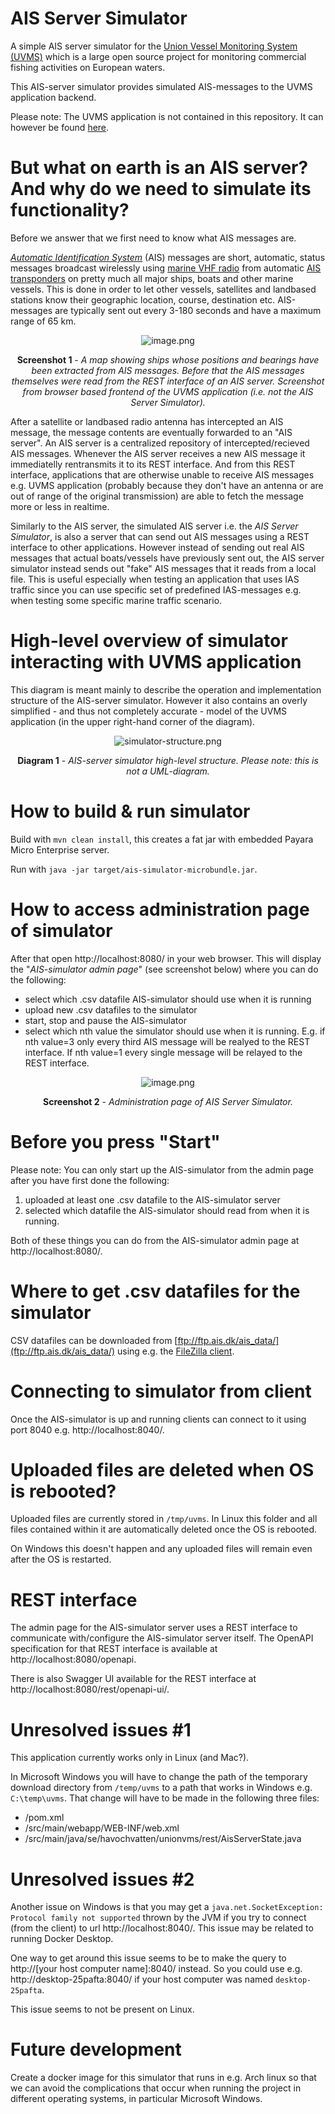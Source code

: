# AIS Server Simulator

A simple AIS server simulator for the [Union Vessel Monitoring System (UVMS)](https://focusfish.atlassian.net/wiki/spaces/UVMS/overview) 
which is a large open source project for monitoring commercial fishing activities on European waters.

This AIS-server simulator provides simulated AIS-messages to the UVMS application backend.

Please note: The UVMS application is not contained in this repository. It can however be found [here](https://github.com/UnionVMS/).

# But what on earth is an AIS server? And why do we need to simulate its functionality?

Before we answer that we first need to know what AIS messages are.

*[Automatic Identification System](https://en.wikipedia.org/wiki/Automatic_identification_system)* (AIS) messages are
short, automatic, status messages broadcast wirelessly
using [marine VHF radio](https://en.wikipedia.org/wiki/Marine_VHF_radio) from
automatic [AIS transponders](https://en.wikipedia.org/wiki/Automatic_identification_system#/media/File:Ships_AIS_display_with_lists_of_nearby_vessels.jpg)
on pretty much all major ships, boats and other marine vessels. This is done in order to let other vessels, satellites
and landbased stations know their geographic location, course, destination etc. AIS-messages are typically sent out
every 3-180 seconds and have a maximum range of 65
km.


<div style="text-align: center">

![image.png](./assets/uvms-screenshot.png)

<b>Screenshot 1</b> - *A map showing ships whose positions and bearings have been extracted from AIS messages. Before that the AIS messages themselves were read from the REST interface of an AIS server. Screenshot from browser based frontend of the UVMS application (i.e. not the AIS Server Simulator).* </b>

</div>

After a satellite or landbased radio antenna has intercepted an AIS message, the message contents are eventually
forwarded to an "AIS server". An AIS server is a centralized repository of intercepted/recieved AIS messages. Whenever
the AIS server receives a new AIS message it immediatelly rentransmits it to its REST interface. And from this REST
interface, applications that are otherwise unable to receive AIS messages e.g. UVMS application (probably because they don't have an antenna
or are out of range of the original transmission) are able to fetch the message more or less in realtime.

Similarly to the AIS server, the simulated AIS server i.e. the *AIS Server Simulator*, is also a server that can send
out AIS messages using a REST interface to other applications. However instead of sending out real AIS messages that
actual boats/vessels have previously sent out, the AIS server simulator instead sends out "fake" AIS messages that it
reads from a local file. This is useful especially when testing an application that uses IAS traffic since you can use
specific set of predefined IAS-messages e.g. when testing some specific marine traffic scenario.

# High-level overview of simulator interacting with UVMS application

This diagram is meant mainly to describe the operation and implementation structure of the AIS-server simulator. However
it also contains an overly simplified - and thus not completely accurate - model of the UVMS application (in the upper
right-hand corner of the diagram).

<div style="text-align: center">

![simulator-structure.png](./assets/simulator-structure.png)

<b>Diagram 1</b> - *AIS-server simulator high-level structure. Please note: this is not a UML-diagram.*</b>

</div>

# How to build & run simulator

Build with `mvn clean install`, this creates a fat jar with embedded Payara Micro Enterprise server.

Run with `java -jar target/ais-simulator-microbundle.jar`.

# How to access administration page of simulator

After that open http://localhost:8080/ in your web browser. This will display the "*AIS-simulator admin page*" (see
screenshot below) where you can do the following:

* select which .csv datafile AIS-simulator should use when it is running
* upload new .csv datafiles to the simulator
* start, stop and pause the AIS-simulator
* select which nth value the simulator should use when it is running. E.g. if nth value=3 only every third AIS message will be realyed to the REST interface. If nth value=1 every single message will be relayed to the REST interface.

<div style="text-align: center">

![image.png](./assets/simulator-screenshot.png)

<b>Screenshot 2</b> - *Administration page of AIS Server Simulator.*

</div>

# Before you press "Start"

Please note: You can only start up the AIS-simulator from the admin page after you have first done the following:

1. uploaded at least one .csv datafile to the AIS-simulator server
2. selected which datafile the AIS-simulator should read from when it is running.

Both of these things you can do from the AIS-simulator admin page at http://localhost:8080/.

# Where to get .csv datafiles for the simulator

CSV datafiles can be downloaded from [ftp://ftp.ais.dk/ais_data/](ftp://ftp.ais.dk/ais_data/) using e.g.
the [FileZilla client](https://filezilla-project.org/).

# Connecting to simulator from client

Once the AIS-simulator is up and running clients can connect to it using port 8040 e.g. http://localhost:8040/.

# Uploaded files are deleted when OS is rebooted?

Uploaded files are currently stored in `/tmp/uvms`. In Linux this folder and all files contained within it are
automatically deleted once the OS is rebooted.

On Windows this doesn't happen and any uploaded files will remain even after the OS is restarted.

# REST interface

The admin page for the AIS-simulator server uses a REST interface to communicate with/configure the AIS-simulator server
itself. The OpenAPI specification for that REST interface is available at http://localhost:8080/openapi.

There is also Swagger UI available for the REST interface at http://localhost:8080/rest/openapi-ui/.

# Unresolved issues #1

This application currently works only in Linux (and Mac?).

In Microsoft Windows you will have to change the path of the temporary download directory from `/temp/uvms` to a path
that works in Windows e.g. `C:\temp\uvms`. That change will have to be made in the following three files:

* /pom.xml
* /src/main/webapp/WEB-INF/web.xml
* /src/main/java/se/havochvatten/unionvms/rest/AisServerState.java

# Unresolved issues #2

Another issue on Windows is that you may get a `java.net.SocketException: Protocol family not supported` thrown by the
JVM if you try to connect (from the client) to url http://localhost:8040/. This issue may be related to running Docker
Desktop.

One way to get around this issue seems to be to make the query to http://[your host computer name]:8040/ instead. So you
could use e.g. http://desktop-25pafta:8040/ if your host computer was named `desktop-25pafta`.

This issue seems to not be present on Linux.

# Future development

Create a docker image for this simulator that runs in e.g. Arch linux so that we can avoid the complications that occur
when running the project in different operating systems, in particular Microsoft Windows.
